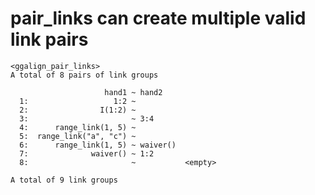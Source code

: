 # pair_links can create multiple valid link pairs

    <ggalign_pair_links>
    A total of 8 pairs of link groups
    
                         hand1 ~ hand2            
      1:                   1:2 ~                  
      2:                I(1:2) ~                  
      3:                       ~ 3:4              
      4:      range_link(1, 5) ~                  
      5:  range_link("a", "c") ~                  
      6:      range_link(1, 5) ~ waiver()         
      7:              waiver() ~ 1:2              
      8:                       ~           <empty>
    
    A total of 9 link groups


